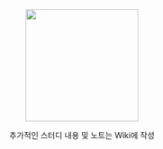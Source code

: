 



<div align="middle">
<img src="https://octodex.github.com/images/dunetocat.png" width="200">
<p>추가적인 스터디 내용 및 노트는 Wiki에 작성</p>
</div>
